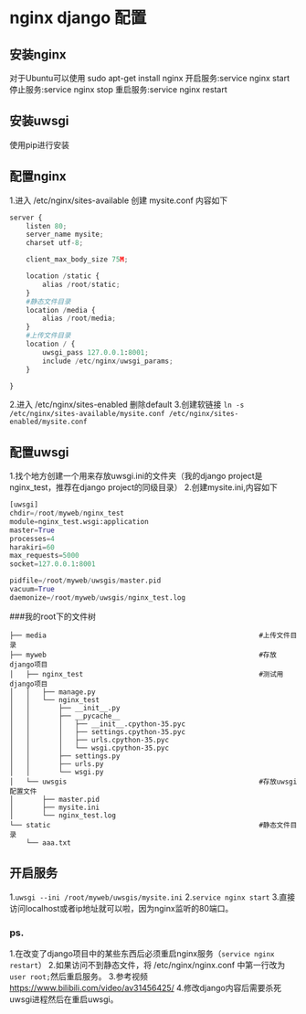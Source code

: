 # nginx django 配置

## 安装nginx
对于Ubuntu可以使用  sudo apt-get install nginx
开启服务:service nginx start
停止服务:service nginx stop
重启服务:service nginx restart

## 安装uwsgi
使用pip进行安装

## 配置nginx
1.进入 /etc/nginx/sites-available 创建 mysite.conf
内容如下
```python
server {
    listen 80;
    server_name mysite;
    charset utf-8;

    client_max_body_size 75M;

    location /static {
        alias /root/static;
    }
    #静态文件目录
    location /media {
        alias /root/media;
    }
    #上传文件目录
    location / {
        uwsgi_pass 127.0.0.1:8001;
        include /etc/nginx/uwsgi_params;
    }

}
```
2.进入 /etc/nginx/sites-enabled 删除default
3.创建软链接 `ln -s /etc/nginx/sites-available/mysite.conf /etc/nginx/sites-enabled/mysite.conf` 

## 配置uwsgi
1.找个地方创建一个用来存放uwsgi.ini的文件夹（我的django project是nginx_test，推荐在django project的同级目录）
2.创建mysite.ini,内容如下
```python
[uwsgi]
chdir=/root/myweb/nginx_test
module=nginx_test.wsgi:application
master=True
processes=4
harakiri=60
max_requests=5000
socket=127.0.0.1:8001

pidfile=/root/myweb/uwsgis/master.pid
vacuum=True
daemonize=/root/myweb/uwsgis/nginx_test.log
```
###我的root下的文件树
```
├── media                                                    #上传文件目录
├── myweb                                                    #存放django项目
│   ├── nginx_test                                           #测试用django项目
│   │   ├── manage.py
│   │   └── nginx_test
│   │       ├── __init__.py
│   │       ├── __pycache__
│   │       │   ├── __init__.cpython-35.pyc
│   │       │   ├── settings.cpython-35.pyc
│   │       │   ├── urls.cpython-35.pyc
│   │       │   └── wsgi.cpython-35.pyc
│   │       ├── settings.py
│   │       ├── urls.py
│   │       └── wsgi.py
│   └── uwsgis                                               #存放uwsgi配置文件
│       ├── master.pid
│       ├── mysite.ini
│       └── nginx_test.log
└── static                                                   #静态文件目录
    └── aaa.txt
```

## 开启服务
1.`uwsgi --ini /root/myweb/uwsgis/mysite.ini`
2.`service nginx start`
3.直接访问localhost或者ip地址就可以啦，因为nginx监听的80端口。

### ps.
1.在改变了django项目中的某些东西后必须重启nginx服务（`service nginx restart`）
2.如果访问不到静态文件，将 /etc/nginx/nginx.conf 中第一行改为`user root;`然后重启服务。
3.参考视频  <https://www.bilibili.com/video/av31456425/>
4.修改django内容后需要杀死uwsgi进程然后在重启uwsgi。